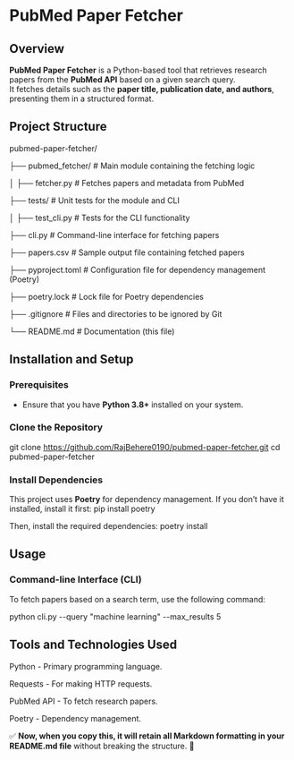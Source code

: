 # PubMed Paper Fetcher

## Overview

**PubMed Paper Fetcher** is a Python-based tool that retrieves research papers from the **PubMed API** based on a given search query.  
It fetches details such as the **paper title, publication date, and authors**, presenting them in a structured format.

## Project Structure

pubmed-paper-fetcher/

├── pubmed_fetcher/       # Main module containing the fetching logic

│   ├── fetcher.py        # Fetches papers and metadata from PubMed

├── tests/                # Unit tests for the module and CLI

│   ├── test_cli.py       # Tests for the CLI functionality

├── cli.py                # Command-line interface for fetching papers

├── papers.csv            # Sample output file containing fetched papers

├── pyproject.toml        # Configuration file for dependency management (Poetry)

├── poetry.lock           # Lock file for Poetry dependencies

├── .gitignore            # Files and directories to be ignored by Git

└── README.md             # Documentation (this file)





## Installation and Setup

### Prerequisites

- Ensure that you have **Python 3.8+** installed on your system.

### Clone the Repository

git clone https://github.com/RajBehere0190/pubmed-paper-fetcher.git
cd pubmed-paper-fetcher


### Install Dependencies

This project uses **Poetry** for dependency management. If you don’t have it installed, install it first:
pip install poetry

Then, install the required dependencies:
poetry install


## Usage

### Command-line Interface (CLI)

To fetch papers based on a search term, use the following command:

python cli.py --query "machine learning" --max_results 5


## Tools and Technologies Used
Python - Primary programming language.

Requests - For making HTTP requests.

PubMed API - To fetch research papers.

Poetry - Dependency management.


✅ **Now, when you copy this, it will retain all Markdown formatting in your README.md file** without breaking the structure. 🚀

